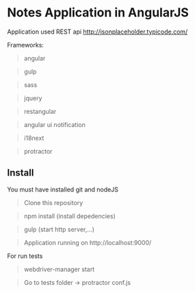 # Notes Application in AngularJS

Application used REST api http://jsonplaceholder.typicode.com/

Frameworks:
> angular

> gulp

> sass

> jquery

> restangular

> angular ui notification

> i18next

> protractor


## Install
You must have installed git and nodeJS
> Clone this repository

> npm install (install depedencies)

> gulp (start http server,...)

> Application running on http://localhost:9000/

For run tests
> webdriver-manager start

> Go to tests folder -> protractor conf.js
